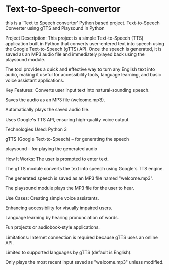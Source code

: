 # Text-to-Speech-convertor
this is a 'Text to Speech convertor' Python based project.
Text-to-Speech Converter using gTTS and Playsound in Python

Project Description:
This project is a simple Text-to-Speech (TTS) application built in Python that converts user-entered text into speech using the Google Text-to-Speech (gTTS) API. Once the speech is generated, it is saved as an MP3 audio file and immediately played back using the playsound module.

The tool provides a quick and effective way to turn any English text into audio, making it useful for accessibility tools, language learning, and basic voice assistant applications.

Key Features:
Converts user input text into natural-sounding speech.

Saves the audio as an MP3 file (welcome.mp3).

Automatically plays the saved audio file.

Uses Google's TTS API, ensuring high-quality voice output.

Technologies Used:
Python 3

gTTS (Google Text-to-Speech) – for generating the speech

playsound – for playing the generated audio

How It Works:
The user is prompted to enter text.

The gTTS module converts the text into speech using Google's TTS engine.

The generated speech is saved as an MP3 file named "welcome.mp3".

The playsound module plays the MP3 file for the user to hear.

Use Cases:
Creating simple voice assistants.

Enhancing accessibility for visually impaired users.

Language learning by hearing pronunciation of words.

Fun projects or audiobook-style applications.

Limitations:
Internet connection is required because gTTS uses an online API.

Limited to supported languages by gTTS (default is English).

Only plays the most recent input saved as "welcome.mp3" unless modified.
